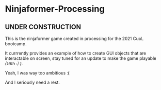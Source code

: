 # Ninjaformer-Processing
## UNDER CONSTRUCTION
This is the ninjaformer game created in processing for the 2021 CuoL bootcamp.

It currrently provides an example of how to create GUI objects that are interactable on screen,
stay tuned for an update to make the game playable *(16th :) )*.

Yeah, I was way too ambitious :(

And I seriously need a rest.
